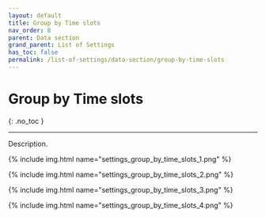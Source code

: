 ```yaml
---
layout: default
title: Group by Time slots
nav_order: 8
parent: Data section
grand_parent: List of Settings
has_toc: false
permalink: /list-of-settings/data-section/group-by-time-slots
---
```


# Group by Time slots
{: .no_toc }

---

Description.

{% include img.html name="settings_group_by_time_slots_1.png" %}

{% include img.html name="settings_group_by_time_slots_2.png" %}

{% include img.html name="settings_group_by_time_slots_3.png" %}

{% include img.html name="settings_group_by_time_slots_4.png" %}